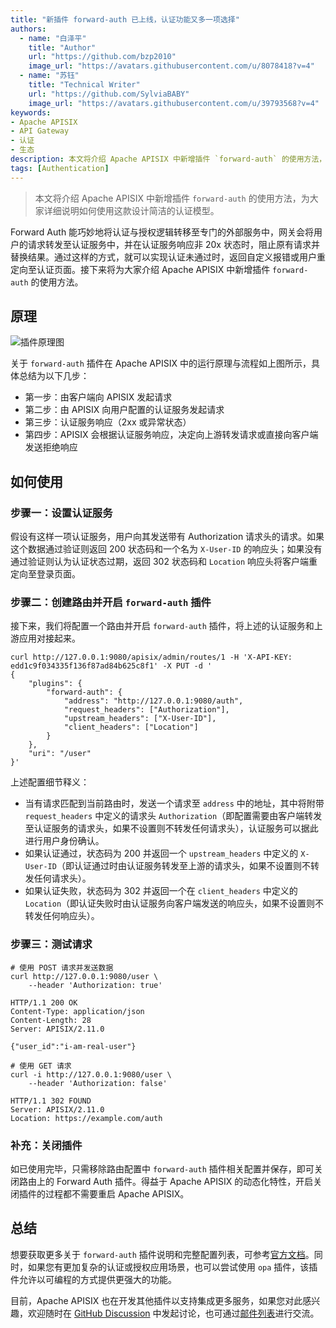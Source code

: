 ```yaml
---
title: "新插件 forward-auth 已上线，认证功能又多一项选择"
authors:
  - name: "白泽平"
    title: "Author"
    url: "https://github.com/bzp2010"
    image_url: "https://avatars.githubusercontent.com/u/8078418?v=4"
  - name: "苏钰"
    title: "Technical Writer"
    url: "https://github.com/SylviaBABY"
    image_url: "https://avatars.githubusercontent.com/u/39793568?v=4"
keywords: 
- Apache APISIX
- API Gateway
- 认证
- 生态
description: 本文将介绍 Apache APISIX 中新增插件 `forward-auth` 的使用方法，为大家详细说明如何使用这款设计简洁的认证模型。
tags: [Authentication]
---
```


> 本文将介绍 Apache APISIX 中新增插件 `forward-auth` 的使用方法，为大家详细说明如何使用这款设计简洁的认证模型。

<!--truncate-->

Forward Auth 能巧妙地将认证与授权逻辑转移至专门的外部服务中，网关会将用户的请求转发至认证服务中，并在认证服务响应非 20x 状态时，阻止原有请求并替换结果。通过这样的方式，就可以实现认证未通过时，返回自定义报错或用户重定向至认证页面。接下来将为大家介绍 Apache APISIX 中新增插件 `forward-auth` 的使用方法。

## 原理

![插件原理图](https://static.apiseven.com/202108/1643096414141-ccbc33c0-7899-445a-a2f8-b6d5341c44df.jpg)

关于 `forward-auth` 插件在 Apache APISIX 中的运行原理与流程如上图所示，具体总结为以下几步：

- 第一步：由客户端向 APISIX 发起请求
- 第二步：由 APISIX 向用户配置的认证服务发起请求
- 第三步：认证服务响应（2xx 或异常状态）
- 第四步：APISIX 会根据认证服务响应，决定向上游转发请求或直接向客户端发送拒绝响应

## 如何使用

### 步骤一：设置认证服务

假设有这样一项认证服务，用户向其发送带有 Authorization 请求头的请求。如果这个数据通过验证则返回 200 状态码和一个名为 `X-User-ID` 的响应头；如果没有通过验证则认为认证状态过期，返回 302 状态码和 `Location` 响应头将客户端重定向至登录页面。

### 步骤二：创建路由并开启 `forward-auth` 插件

接下来，我们将配置一个路由并开启 `forward-auth` 插件，将上述的认证服务和上游应用对接起来。

```shell
curl http://127.0.0.1:9080/apisix/admin/routes/1 -H 'X-API-KEY: edd1c9f034335f136f87ad84b625c8f1' -X PUT -d '
{
    "plugins": {
        "forward-auth": {
            "address": "http://127.0.0.1:9080/auth",
            "request_headers": ["Authorization"],
            "upstream_headers": ["X-User-ID"],
            "client_headers": ["Location"]
        }
    },
    "uri": "/user"
}'
```

上述配置细节释义：

- 当有请求匹配到当前路由时，发送一个请求至 `address` 中的地址，其中将附带`request_headers` 中定义的请求头 `Authorization`（即配置需要由客户端转发至认证服务的请求头，如果不设置则不转发任何请求头），认证服务可以据此进行用户身份确认。
- 如果认证通过，状态码为 200 并返回一个 `upstream_headers` 中定义的 `X-User-ID`（即认证通过时由认证服务转发至上游的请求头，如果不设置则不转发任何请求头）。
- 如果认证失败，状态码为 302 并返回一个在 `client_headers` 中定义的 `Location`（即认证失败时由认证服务向客户端发送的响应头，如果不设置则不转发任何响应头）。

### 步骤三：测试请求

```shell
# 使用 POST 请求并发送数据
curl http://127.0.0.1:9080/user \
    --header 'Authorization: true'

HTTP/1.1 200 OK
Content-Type: application/json
Content-Length: 28
Server: APISIX/2.11.0

{"user_id":"i-am-real-user"}

# 使用 GET 请求
curl -i http://127.0.0.1:9080/user \
    --header 'Authorization: false'

HTTP/1.1 302 FOUND
Server: APISIX/2.11.0
Location: https://example.com/auth
```

### 补充：关闭插件

如已使用完毕，只需移除路由配置中 `forward-auth` 插件相关配置并保存，即可关闭路由上的 Forward Auth 插件。得益于 Apache APISIX 的动态化特性，开启关闭插件的过程都不需要重启 Apache APISIX。

## 总结

想要获取更多关于 `forward-auth` 插件说明和完整配置列表，可参考[官方文档](https://apisix.apache.org/docs/apisix/next/plugins/forward-auth)。同时，如果您有更加复杂的认证或授权应用场景，也可以尝试使用 `opa` 插件，该插件允许以可编程的方式提供更强大的功能。

目前，Apache APISIX 也在开发其他插件以支持集成更多服务，如果您对此感兴趣，欢迎随时在 [GitHub Discussion](https://github.com/apache/apisix/discussions) 中发起讨论，也可通过[邮件列表](https://apisix.apache.org/zh/docs/general/join)进行交流。

